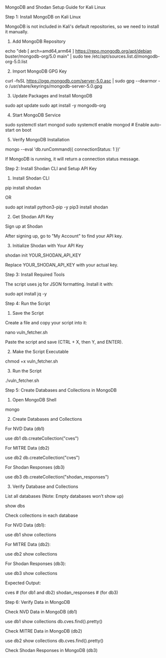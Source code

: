 MongoDB and Shodan Setup Guide for Kali Linux

Step 1: Install MongoDB on Kali Linux

MongoDB is not included in Kali's default repositories, so we need to install it manually.

1. Add MongoDB Repository

echo "deb [ arch=amd64,arm64 ] https://repo.mongodb.org/apt/debian buster/mongodb-org/5.0 main" | sudo tee /etc/apt/sources.list.d/mongodb-org-5.0.list

2. Import MongoDB GPG Key

curl -fsSL https://pgp.mongodb.com/server-5.0.asc | sudo gpg --dearmor -o /usr/share/keyrings/mongodb-server-5.0.gpg

3. Update Packages and Install MongoDB

sudo apt update
sudo apt install -y mongodb-org

4. Start MongoDB Service

sudo systemctl start mongod
sudo systemctl enable mongod  # Enable auto-start on boot

5. Verify MongoDB Installation

mongo --eval 'db.runCommand({ connectionStatus: 1 })'

If MongoDB is running, it will return a connection status message.

Step 2: Install Shodan CLI and Setup API Key

1. Install Shodan CLI

pip install shodan

OR

sudo apt install python3-pip -y
pip3 install shodan

2. Get Shodan API Key

Sign up at Shodan

After signing up, go to "My Account" to find your API key.

3. Initialize Shodan with Your API Key

shodan init YOUR_SHODAN_API_KEY

Replace YOUR_SHODAN_API_KEY with your actual key.

Step 3: Install Required Tools

The script uses jq for JSON formatting. Install it with:

sudo apt install jq -y

Step 4: Run the Script

1. Save the Script

Create a file and copy your script into it:

nano vuln_fetcher.sh

Paste the script and save (CTRL + X, then Y, and ENTER).

2. Make the Script Executable

chmod +x vuln_fetcher.sh

3. Run the Script

./vuln_fetcher.sh

Step 5: Create Databases and Collections in MongoDB

1. Open MongoDB Shell

mongo

2. Create Databases and Collections

For NVD Data (db1)

use db1
db.createCollection("cves")

For MITRE Data (db2)

use db2
db.createCollection("cves")

For Shodan Responses (db3)

use db3
db.createCollection("shodan_responses")

3. Verify Database and Collections

List all databases (Note: Empty databases won’t show up)

show dbs

Check collections in each database

For NVD Data (db1):

use db1
show collections

For MITRE Data (db2):

use db2
show collections

For Shodan Responses (db3):

use db3
show collections

Expected Output:

cves  # (for db1 and db2)
shodan_responses  # (for db3)

Step 6: Verify Data in MongoDB

Check NVD Data in MongoDB (db1)

use db1
show collections
db.cves.find().pretty()

Check MITRE Data in MongoDB (db2)

use db2
show collections
db.cves.find().pretty()

Check Shodan Responses in MongoDB (db3)
